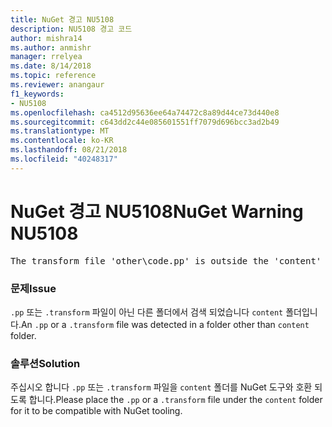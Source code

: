 ```yaml
---
title: NuGet 경고 NU5108
description: NU5108 경고 코드
author: mishra14
ms.author: anmishr
manager: rrelyea
ms.date: 8/14/2018
ms.topic: reference
ms.reviewer: anangaur
f1_keywords:
- NU5108
ms.openlocfilehash: ca4512d95636ee64a74472c8a89d44ce73d440e8
ms.sourcegitcommit: c643dd2c44e085601551ff7079d696bcc3ad2b49
ms.translationtype: MT
ms.contentlocale: ko-KR
ms.lasthandoff: 08/21/2018
ms.locfileid: "40248317"
---
```

# <a name="nuget-warning-nu5108"></a><span data-ttu-id="75145-103">NuGet 경고 NU5108</span><span class="sxs-lookup"><span data-stu-id="75145-103">NuGet Warning NU5108</span></span>
<pre>The transform file 'other\code.pp' is outside the 'content' folder and hence will not be transformed during installation of this package. Move it into the 'content' folder.</pre>

### <a name="issue"></a><span data-ttu-id="75145-104">문제</span><span class="sxs-lookup"><span data-stu-id="75145-104">Issue</span></span>

<span data-ttu-id="75145-105">`.pp` 또는 `.transform` 파일이 아닌 다른 폴더에서 검색 되었습니다 `content` 폴더입니다.</span><span class="sxs-lookup"><span data-stu-id="75145-105">An `.pp` or a `.transform` file was detected in a folder other than `content` folder.</span></span>


### <a name="solution"></a><span data-ttu-id="75145-106">솔루션</span><span class="sxs-lookup"><span data-stu-id="75145-106">Solution</span></span>

<span data-ttu-id="75145-107">주십시오 합니다 `.pp` 또는 `.transform` 파일을 `content` 폴더를 NuGet 도구와 호환 되도록 합니다.</span><span class="sxs-lookup"><span data-stu-id="75145-107">Please place the `.pp` or a `.transform`  file under the `content` folder for it to be compatible with NuGet tooling.</span></span>

